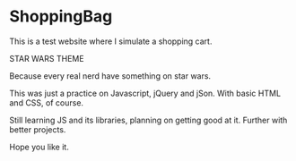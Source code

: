 # ShoppingBag

This is a test website where I simulate a shopping cart.


STAR WARS THEME

Because every real nerd have something on star wars.

This was just a practice on Javascript, jQuery and jSon.
With basic HTML and CSS, of course. 

Still learning JS and its libraries, planning on getting good at it.
Further with better projects. 

Hope you like it. 
